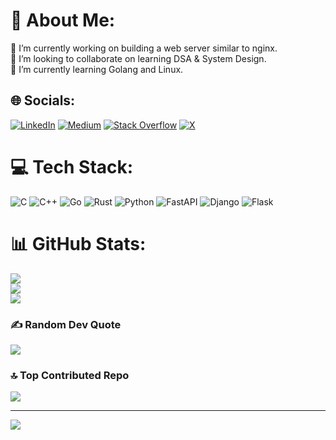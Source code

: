 # 💫 About Me:
🔭 I’m currently working on building a web server similar to nginx.<br>👯 I’m looking to collaborate on learning DSA & System Design.<br>🌱 I’m currently learning Golang and Linux.


## 🌐 Socials:
[![LinkedIn](https://img.shields.io/badge/LinkedIn-%230077B5.svg?logo=linkedin&logoColor=white)](https://linkedin.com/in/samandar-komilov) [![Medium](https://img.shields.io/badge/Medium-12100E?logo=medium&logoColor=white)](https://medium.com/@samandar.komilov) [![Stack Overflow](https://img.shields.io/badge/-Stackoverflow-FE7A16?logo=stack-overflow&logoColor=white)](https://stackoverflow.com/users/14314907) [![X](https://img.shields.io/badge/X-black.svg?logo=X&logoColor=white)](https://x.com/SamandarKomil) 

# 💻 Tech Stack:
![C](https://img.shields.io/badge/c-%2300599C.svg?style=for-the-badge&logo=c&logoColor=white) ![C++](https://img.shields.io/badge/c++-%2300599C.svg?style=for-the-badge&logo=c%2B%2B&logoColor=white) ![Go](https://img.shields.io/badge/go-%2300ADD8.svg?style=for-the-badge&logo=go&logoColor=white) ![Rust](https://img.shields.io/badge/rust-%23000000.svg?style=for-the-badge&logo=rust&logoColor=white) ![Python](https://img.shields.io/badge/python-3670A0?style=for-the-badge&logo=python&logoColor=ffdd54) ![FastAPI](https://img.shields.io/badge/FastAPI-005571?style=for-the-badge&logo=fastapi) ![Django](https://img.shields.io/badge/django-%23092E20.svg?style=for-the-badge&logo=django&logoColor=white) ![Flask](https://img.shields.io/badge/flask-%23000.svg?style=for-the-badge&logo=flask&logoColor=white)
# 📊 GitHub Stats:
![](https://github-readme-stats.vercel.app/api?username=Samandar-Komilov&theme=dark&hide_border=false&include_all_commits=true&count_private=true)<br/>
![](https://nirzak-streak-stats.vercel.app/?user=Samandar-Komilov&theme=dark&hide_border=false)<br/>
![](https://github-readme-stats.vercel.app/api/top-langs/?username=Samandar-Komilov&theme=dark&hide_border=false&include_all_commits=true&count_private=true&layout=compact)

### ✍️ Random Dev Quote
![](https://quotes-github-readme.vercel.app/api?type=horizontal&theme=tokyonight)

### 🔝 Top Contributed Repo
![](https://github-contributor-stats.vercel.app/api?username=Samandar-Komilov&limit=5&theme=dark&combine_all_yearly_contributions=true)

---
[![](https://visitcount.itsvg.in/api?id=Samandar-Komilov&icon=0&color=1)](https://visitcount.itsvg.in)
  
<!-- Proudly created with GPRM ( https://gprm.itsvg.in ) -->
